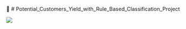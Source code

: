 :battery: # Potential_Customers_Yield_with_Rule_Based_Classification_Project

![](https://v8p3p7q7.stackpathcdn.com/wp-content/uploads/2020/01/customers-1.jpg)
